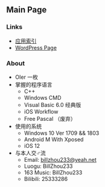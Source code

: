 ## Main Page

### Links
- [应用索引](https://billzhou233.github.io/0/)
- [WordPress Page](https://bz233.wordpress.com/)

### About
- OIer 一枚
- 掌握的程序语言
  - C++
  - Windows CMD
  - Visual Basic 6.0 经典版
  - iOS Workflow
  - Free Pascal （废弃）
- 使用的系统
  - Windows 10 Ver 1709 && 1803
  - Android M With Xposed
  - iOS 12
- 与本人交♂流
  - Email: billzhou233@yeah.net
  - Luogu: BillZhou233
  - 163 Music: BillZhou233
  - Bilibili: 25333286